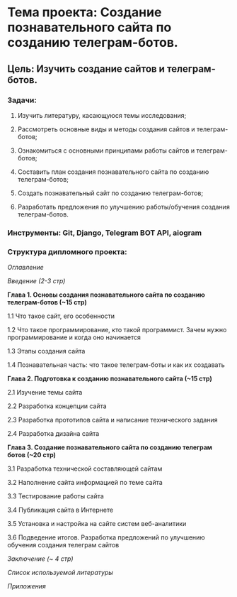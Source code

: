 # **Тема проекта**: Создание познавательного сайта по созданию телеграм-ботов.

## **Цель**: Изучить создание сайтов и телеграм-ботов.

### **Задачи**:   

1. Изучить литературу, касающуюся темы исследования;    

2. Рассмотреть основные виды и методы создания сайтов и телеграм-ботов; 

3. Ознакомиться с основными принципами работы сайтов и телеграм-ботов; 

4. Составить план создания познавательного сайта по созданию телеграм-ботов;   

5. Создать познавательный сайт по созданию телеграм-ботов;  

6. Разработать предложения по улучшению работы/обучения создания телеграм-ботов. 

### **Инструменты**:  Git, Django, Telegram BOT API, aiogram

### **Структура дипломного проекта**:   

_Оглавление_  

_Введение (2-3 стр)_ 

**Глава 1. Основы создания познавательного сайта по созданию телеграм-ботов (~15 стр)**  

1.1 Что такое сайт, его особенности  

1.2 Что такое программирование, кто такой программист. Зачем нужно программирование и когда оно начинается  

1.3 Этапы создания сайта 

1.4 Познавательная часть: что такое телеграм-боты и как их создавать

**Глава 2. Подготовка к созданию познавательного сайта (~15 стр)**  

2.1 Изучение темы сайта

2.2 Разработка концепции сайта

2.3 Разработка прототипов сайта и написание технического задания

2.4 Разработка дизайна сайта

**Глава 3. Создание познавательного сайта по созданию телеграм ботов (~20 стр)** 

3.1 Разработка технической составляющей сайтам

3.2 Наполнение сайта информацией по теме сайта

3.3 Тестирование работы сайта

3.4 Публикация сайта в Интернете

3.5 Установка и настройка на сайте систем веб-аналитики

3.6 Подведение итогов. Разработка предложений по улучшению обучения создания телеграм сайтов

_Заключение (~ 4 стр)_ 

_Список используемой литературы_ 

_Приложения_
